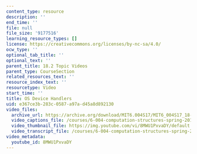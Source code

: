 ```yaml
---
content_type: resource
description: ''
end_time: ''
file: null
file_size: '9177516'
learning_resource_types: []
license: https://creativecommons.org/licenses/by-nc-sa/4.0/
ocw_type: ''
optional_tab_title: ''
optional_text: ''
parent_title: 18.2 Topic Videos
parent_type: CourseSection
related_resources_text: ''
resource_index_text: ''
resourcetype: Video
start_time: ''
title: OS Device Handlers
uid: e367ce3b-283c-0587-a97a-d45a8d892130
video_files:
  archive_url: https://archive.org/download/MIT6.004S17/MIT6_004S17_18-02-01_300k.mp4
  video_captions_file: /courses/6-004-computation-structures-spring-2017/ae4ce977d4345aa3b1913899fe605aeb_8MWU1PxvaDY.vtt
  video_thumbnail_file: https://img.youtube.com/vi/8MWU1PxvaDY/default.jpg
  video_transcript_file: /courses/6-004-computation-structures-spring-2017/3bc8835c066da014a1e0d7cec02cc664_8MWU1PxvaDY.pdf
video_metadata:
  youtube_id: 8MWU1PxvaDY
---
```

